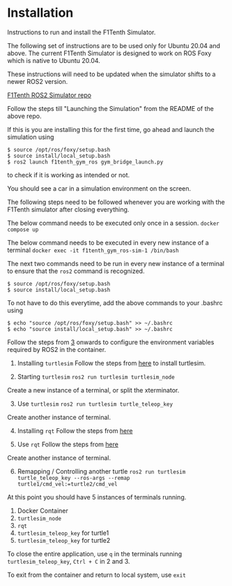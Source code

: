 # Installation
Instructions to run and install the F1Tenth Simulator.

The following set of instructions are to be used only for Ubuntu 20.04 and above.
The current F1Tenth Simulator is designed to work on ROS Foxy which is native to Ubuntu 20.04.

These instructions will need to be updated when the simulator shifts to a newer ROS2 version.

[F1Tenth ROS2 Simulator repo](https://github.com/f1tenth/f1tenth_gym_ros/tree/main)

Follow the steps till "Launching the Simulation" from the README of the above repo.

If this is you are installing this for the first time, go ahead and launch the simulation using 
```
$ source /opt/ros/foxy/setup.bash
$ source install/local_setup.bash
$ ros2 launch f1tenth_gym_ros gym_bridge_launch.py
```
to check if it is working as intended or not. 

You should see a car in a simulation environment on the screen.

The following steps need to be followed whenever you are working with the F1Tenth simulator after closing everything.

The below command needs to be executed only once in a session.
`docker compose up`

The below command needs to be executed in every new instance of a terminal
`docker exec -it f1tenth_gym_ros-sim-1 /bin/bash`

The next two commands need to be run in every new instance of a terminal to ensure that the `ros2` command is recognized.

```
$ source /opt/ros/foxy/setup.bash
$ source install/local_setup.bash
```

To not have to do this everytime, add the above commands to your .bashrc using
```
$ echo "source /opt/ros/foxy/setup.bash" >> ~/.bashrc
$ echo "source install/local_setup.bash" >> ~/.bashrc
```

Follow the steps from [3](https://docs.ros.org/en/foxy/Tutorials/Beginner-CLI-Tools/Configuring-ROS2-Environment.html#check-environment-variables) onwards to configure the environment variables required by ROS2 in the container.

1. Installing `turtlesim`
    Follow the steps from [here](https://docs.ros.org/en/foxy/Tutorials/Beginner-CLI-Tools/Introducing-Turtlesim/Introducing-Turtlesim.html#install-turtlesim) to install turtlesim.

2. Starting `turtlesim`
`ros2 run turtlesim turtlesim_node`

Create a new instance of a terminal, or split the xterminator.

3. Use `turtlesim`
`ros2 run turtlesim turtle_teleop_key`

Create another instance of terminal.

4. Installing `rqt`
    Follow the steps from [here](https://docs.ros.org/en/foxy/Tutorials/Beginner-CLI-Tools/Introducing-Turtlesim/Introducing-Turtlesim.html#install-rqt)

5. Use `rqt`
    Follow the steps from [here](https://docs.ros.org/en/foxy/Tutorials/Beginner-CLI-Tools/Introducing-Turtlesim/Introducing-Turtlesim.html#use-rqt)

Create another instance of terminal.

6. Remapping / Controlling another turtle
`ros2 run turtlesim turtle_teleop_key --ros-args --remap turtle1/cmd_vel:=turtle2/cmd_vel`

At this point you should have $5$ instances of terminals running.
1. Docker Container
2. `turtlesim_node`
3. `rqt`
4. `turtlesim_teleop_key` for turtle1
5. `turtlesim_teleop_key` for turtle2

To close the entire application, use `q` in the terminals running `turtlesim_teleop_key`, `Ctrl + C` in $2$ and $3$.

To exit from the container and return to local system, use `exit`